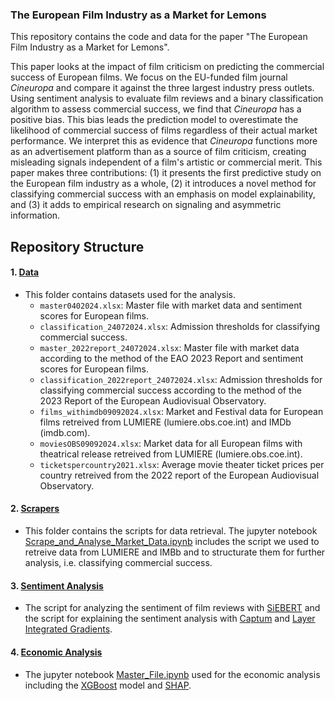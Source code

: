 
### The European Film Industry as a Market for Lemons

This repository contains the code and data for the paper "The European Film Industry as a Market for Lemons". 

This paper looks at the impact of film criticism on predicting the commercial success of European films. We focus on the EU-funded film journal _Cineuropa_ and compare it against the three largest industry press outlets. Using sentiment analysis to evaluate film reviews and a binary classification algorithm to assess commercial success, we find that _Cineuropa_ has a positive bias. This bias leads the prediction model to overestimate the likelihood of commercial success of films regardless of their actual market performance. We interpret this as evidence that _Cineuropa_ functions more as an advertisement platform than as a source of film criticism, creating misleading signals independent of a film's artistic or commercial merit. This paper makes three contributions: (1) it presents the first predictive study on the European film industry as a whole, (2) it introduces a novel method for classifying commercial success with an emphasis on model explainability, and (3) it adds to empirical research on signaling and asymmetric information.

## Repository Structure

#### 1. [Data](https://github.com/Moritz-Pfeifer/European-Films-Lemons/tree/main/Data)
- This folder contains datasets used for the analysis. 
  - `master0402024.xlsx`: Master file with market data and sentiment scores for European films.
  - `classification_24072024.xlsx`: Admission thresholds for classifying commercial success.
  - `master_2022report_24072024.xlsx`: Master file with market data according to the method of the EAO 2023 Report and sentiment scores for European films.
  - `classification_2022report_24072024.xlsx`: Admission thresholds for classifying commercial success according to the method of the 2023 Report of the European Audiovisual Observatory.
  - `films_withimdb09092024.xlsx`: Market and Festival data for European films retreived from LUMIERE (lumiere.obs.coe.int) and IMDb (imdb.com).
  - `moviesOBS09092024.xlsx`: Market data for all European films with theatrical release retreived from LUMIERE (lumiere.obs.coe.int).
  - `ticketspercountry2021.xlsx`: Average movie theater ticket prices per country retreived from the 2022 report of the European Audiovisual Observatory.

#### 2. [Scrapers](https://github.com/Moritz-Pfeifer/European-Films-Lemons/tree/main/Scrapers)
- This folder contains the scripts for data retrieval. The jupyter notebook [Scrape_and_Analyse_Market_Data.ipynb](https://github.com/Moritz-Pfeifer/European-Films-Lemons/blob/main/Scrapers/LUMIERE_and_IMDb_scraper/Scrape_and_Analyse_Market_Data.ipynb) includes the script we used to retreive data from LUMIERE and IMBb and to structurate them for further analysis, i.e. classifying commercial success.

#### 3. [Sentiment Analysis](https://github.com/Moritz-Pfeifer/European-Films-Lemons/tree/main/Sentiment_Analysis)
- The script for analyzing the sentiment of film reviews with [SiEBERT](https://huggingface.co/siebert/sentiment-roberta-large-english) and the script for explaining the sentiment analysis with [Captum](https://github.com/pytorch/captum) and [Layer Integrated Gradients](https://github.com/Moritz-Pfeifer/European-Films-Lemons/blob/main/Layer_Integrated_Gradients). 

#### 4. [Economic Analysis](https://github.com/Moritz-Pfeifer/European-Films-Lemons/blob/main/Master_File.ipynb) 
- The jupyter notebook [Master_File.ipynb](https://github.com/Moritz-Pfeifer/European-Films-Lemons/blob/main/Master_File.ipynb) used for the economic analysis including the [XGBoost](https://github.com/dmlc/xgboost) model and [SHAP](https://github.com/shap/shap).  
   


